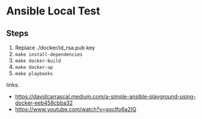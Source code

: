 # Ansible Local Test

## Steps

1. Replace ./docker/id_rsa.pub key
1. `make install-dependencies`
1. `make docker-build`
1. `make docker-up`
1. `make playbooks`

links: 
 * https://davidcarrascal.medium.com/a-simple-ansible-playground-using-docker-eeb458cbba32
 * https://www.youtube.com/watch?v=goclfp6a2IQ
